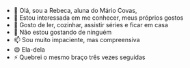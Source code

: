 - 👋 Olá, sou a Rebeca, aluna do Mário Covas,
- 👀 Estou interessada em me conhecer, meus próprios gostos
- 🌱 Gosto de ler, cozinhar, assistir séries e ficar em casa
- 💞️ Não estou gostando de ninguém 
- 📫 Sou muito impaciente, mas compreensiva
- 😄 Ela-dela
- ⚡ Quebrei o mesmo braço três vezes seguidas

<!---
REBECA-MC24/REBECA-MC24 is a ✨ special ✨ repository because its `README.md` (this file) appears on your GitHub profile.
You can click the Preview link to take a look at your changes.
--->
